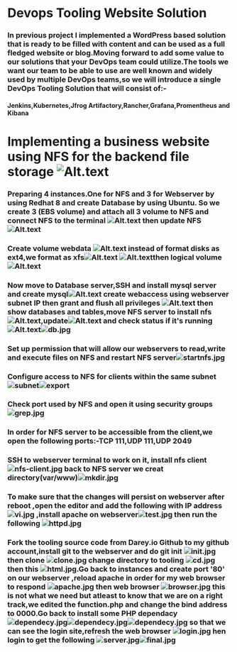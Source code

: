 # Devops Tooling Website Solution
### In previous project I implemented a WordPress based solution that is ready to be filled with content and can be used as a full fledged website or blog.Moving forward to add some value to our solutions that your DevOps team could utilize.The tools we want our team to be able to use are well known and widely used by multiple DevOps teams,so we will introduce a single DevOps Tooling Solution that will consist of:-
#### Jenkins,Kubernetes,Jfrog Artifactory,Rancher,Grafana,Promentheus and Kibana
# Implementing a business website using NFS for the backend file storage  ![Alt.text](./diagram.jpg)
### Preparing 4 instances.One for NFS and 3 for Webserver by  using Redhat 8 and create Database by using Ubuntu. So we create  3 (EBS volume) and attach all 3 volume to NFS and connect NFS to the terminal ![Alt.text](./NFS-SSH.jpg) then update NFS ![Alt.text](./nfs-update.jpg)
### Create volume webdata ![Alt.text](./vg-vgs-lvcreate-lvs.jpg) instead of format disks as ext4,we format as xfs![Alt.text](./format-logs&opt.jpg) ![Alt.text](./disks-format.jpg)then logical volume![Alt.text](./vgdisplay.jpg) 
### Now move to Database server,SSH and install mysql server and create mysql![Alt.text](./mysql-db.jpg) create webaccess using webserver subnet IP then grant and flush all privileges ![Alt.text](./grant&flush-privileges.jpg) then show databases and tables,move NFS server to install nfs![Alt.text](./nfs-install.jpg),update![Alt.text](./nfs-update.jpg) and check status if it's running![Alt.text](./nfs_status.jpg)![db.jpg](./show-databases-tooling&show-tables.jpg) 
### Set up permission that will allow our webservers to read,write and execute files on NFS and restart NFS server![startnfs.jpg](./start&enable-nfs.jpg) 
### Configure access to NFS for clients within the same subnet ![subnet](./img/etc-exports.jpg)![export](./sudo-vi&exportfs.jpg)
### Check port used by NFS and open it using security groups![grep.jpg](./grep-nfs.jpg)
### In order for NFS server to be accessible from the client,we open the following ports:-TCP 111,UDP 111,UDP 2049
### SSH to webserver terminal to work on it, install nfs client ![nfs-client.jpg](./install_nfs_webserver.jpg) back to NFS server we creat directory(var/www)![mkdir.jpg](./mkdir_mount_var-www_lsblk_df-h.jpg)
### To make sure that the changes will persist on webserver after reboot ,open the editor and add the following with IP address ![vi.jpg](./vi-logs-httpd.jpg) ,install apache on webserver![test.jpg](./test.md_fstab_install-httpd.jpg) then run the following ![httpd.jpg](./www-var-log-httpd-mount-fstab-install_git.jpg)
### Fork the tooling source code from Darey.io Github to my github account,install git to the webserver and do git init ![init.jpg](./git-init&clone.jpg) then clone ![clone.jpg](./git-clone.jpg) change directory to tooling ![cd.jpg](./cd-tooling.jpg) then this ![html.jpg](./html.jpg).Go back to instances and create port '80' on our webserver ,reload apache in order for my web browser to respond ![apache.jpg](./http_server.jpg) then web browser ![browser.jpg](./Redhat_Test-page.jpg) this is not what we need but atleast to know that we are on a right track,we edited the function.php and change the bind address to 0000.Go back to install some PHP dependacy ![dependecy.jpg](./dependecy1.jpg)![dependecy.jpg](./dependecy2.jpg)![dependecy.jpg](./dependecy3) so that we can see the login site,refresh the web browser ![login.jpg](./login-site.jpg)    hen login to get the following ![server.jpg](./propitix.jpg)![final.jpg](./final-stage.jpg)
